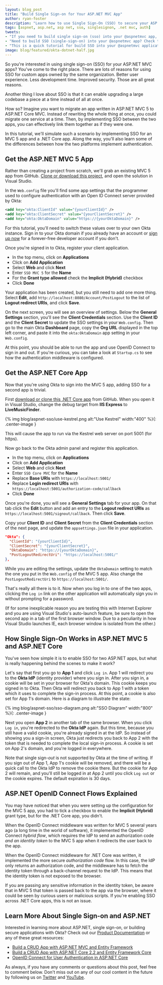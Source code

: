 ```yaml
---
layout: blog_post
title: "Build Single Sign-on for Your ASP.NET MVC App"
author: ryan-foster
description: "Learn how to use Single Sign-On (SSO) to secure your ASP.NET MVC Application."
tags: [aspnet, asp.net, asp net, sso, singlesignon, .net mvc, auth]
tweets:
- "If you need to build single sign-on (sso) into your @aspnetmvc app, check out this post!"
- "Need to build SSO (single-sign-on) into your @aspnetmvc app? Check this out!"
- "This is a quick tutorial for build SSO into your @aspnetmvc applications!"
image: blog/featured/okta-dotnet-half.jpg
---
```


So you're interested in using single sign-on (SSO) for your ASP.NET MVC apps? You've come to the right place. There are lots of reasons for using SSO for custom apps owned by the same organization. Better user experience. Less development time. Improved security. Those are all great reasons.

Another thing I love about SSO is that it can enable upgrading a large codebase a piece at a time instead of all at once.

How so? Imagine you want to migrate an app written in ASP.NET MVC 5 to ASP.NET Core MVC. Instead of rewriting the whole thing at once, you could migrate one service at a time. Then, by implementing SSO between the two apps, you can effectively link them together as if they were one.

In this tutorial, we'll simulate such a scenario by implementing SSO for an MVC 5 app and a .NET Core app. Along the way, you'll also learn some of the differences between how the two platforms implement authentication.

## Get the ASP.NET MVC 5 App

Rather than creating a project from scratch, we'll grab an existing MVC 5 app from GitHub. [Clone or download this project](https://github.com/oktadeveloper/aspnet-mvc-crud-example ), and open the solution in Visual Studio.

In the `Web.config` file you'll find some app settings that the programmer used to configure authentication with an Open ID Connect server provided by Okta:

```xml
<add key="okta:ClientId" value="{yourClientId}" />
<add key="okta:ClientSecret" value="{yourClientSecret}" />
<add key="okta:OktaDomain" value="https://{yourOktaDomain}" />
```

For this tutorial, you'll need to switch these values over to your own Okta instance. Sign in to your Okta domain if you already have an account or [sign up now](/signup/) for a forever-free developer account if you don't.

Once you're signed in to Okta, register your client application.

* In the top menu, click on **Applications**
* Click on **Add Application**
* Select **Web** and click **Next**
* Enter `SSO MVC 5` for the **Name** 
* For the **Grant type allowed** check the **Implicit (Hybrid)** checkbox
* Click **Done**

Your application has been created, but you still need to add one more thing. Select **Edit**, add `http://localhost:8080/Account/PostLogout` to the list of **Logout redirect URIs**, and click **Save**.

On the next screen, you will see an overview of settings. Below the **General Settings** section, you'll see the **Client Credentials** section. Use the **Client ID** and the **Client Secret** to update the SSO settings in your `Web.config`. Then go to the main Okta **Dashboard** page, copy the **Org URL** displayed in the top left corner, and paste it into the `okta:OktaDomain` app setting in your `Web.config`.

At this point, you should be able to run the app and use OpenID Connect to sign in and out. If you're curious, you can take a look at `Startup.cs` to see how the authentication middleware is configured.

## Get the ASP.NET Core App

Now that you're using Okta to sign into the MVC 5 app, adding SSO for a second app is trivial.

First [download or clone this .NET Core app](https://github.com/oktadeveloper/okta-aspnetcore22-crud-example) from GitHub. When you open it in Visual Studio, change the debug target from **IIS Express** to **LiveMusicFinder**.

{% img blog/aspnet-sso/use-kestrel.png alt:"Use Kestrel" width:"400" %}{: .center-image }

This will cause the app to run via the Kestrel web server on port 5001 (for https).

Now go back to the Okta admin panel and register this application.

* In the top menu, click on **Applications**
* Click on **Add Application**
* Select **Web** and click **Next**
* Enter `SSO Core MVC` for the **Name**
* Replace **Base URIs** with `https://localhost:5001/`
* Replace **Login redirect URIs** with `https://localhost:5001/authorization-code/callback`
* Click **Done**

Once you're done, you will see a **General Settings** tab for your app. On that tab click the **Edit** button and add an entry to the **Logout redirect URIs** as `https://localhost:5001/signout/callback`. Then click **Save**.

Copy your **Client ID** and **Client Secret** from the **Client Credentials** section of the next page, and update the `appsettings.json` file in your application.

```json
"Okta": {
  "ClientId": "{yourClientId}",
  "ClientSecret": "{yourClientSecret}",
  "OktaDomain": "https://{yourOktaDomain}",
  "PostLogoutRedirectUri": "https://localhost:5001/"
},
```

While you are editing the settings, update the `OktaDomain` setting to match the one you put in the `Web.config` of the MVC 5 app. Also change the `PostLogoutRedirectUri` to `https://localhost:5001/`.

That's really all there is to it. Now when you log in to one of the two apps, clicking the `Log in` link on the other application will automatically sign you in without prompting for a password.

(If for some inexplicable reason you are testing this with Internet Explorer and you are using Visual Studio's auto-launch feature, be sure to open the second app in a tab of the first browser window. Due to a peculiarity in how Visual Studio launches IE, each browser window is isolated from the other.)

## How Single Sign-On Works in ASP.NET MVC 5 and ASP.NET Core

You've seen how simple it is to enable SSO for two ASP.NET apps, but what is really happening behind the scenes to make it work? 

Let's say that first you go to **App 1** and click `Log in`. App 1 will redirect you to the **Okta IdP** (identity provider) where you sign in. After you sign in, a cookie will be set in your browser for Okta's domain. This cookie keeps you signed in to Okta. Then Okta will redirect you back to App 1 with a token which it uses to complete the sign-in process. At this point, a cookie is also set for App 1's domain. Here is a diagram to illustrate the state:

{% img blog/aspnet-sso/sso-diagram.png alt:"SSO Diagram" width:"800" %}{: .center-image }

Next you open **App 2** in another tab of the same browser. When you click `Log in`, you're redirected to the **Okta IdP** again. But this time, because you still have a valid cookie, you're already signed in at the IdP. So instead of showing you a sign-in screen, Okta just redirects you back to App 2 with the token that is needed to complete the local sign-in process. A cookie is set on App 2's domain, and you're logged in everywhere.

Note that single sign-_out_ is not supported by Okta at the time of writing. If you sign out of App 1, App 1's cookie will be removed, and there will be a quick call to the Okta IdP to remove the cookie there. But the cookie for App 2 will remain, and you'll still be logged in at App 2 until you click `Log out` or the cookie expires. The default expiration is 30 days.

## ASP.NET OpenID Connect Flows Explained

You may have noticed that when you were setting up the configuration for the MVC 5 app, you had to tick a checkbox to enable the **Implicit (Hybrid)** grant type, but for the .NET Core app, you didn't.

When the OpenID Connect middleware was written for MVC 5 several years ago (a long time in the world of software), it implemented the OpenID Connect _hybrid flow_, which requires the IdP to send an authorization code _and an identity token_ to the MVC 5 app when it redirects the user back to the app.

When the OpenID Connect middleware for .NET Core was written, it implemented the more secure _authorization code_ flow. In this case, the IdP only returns an authorization code, and the middleware has to fetch the identity token through a back-channel request to the IdP. This means that the identity token is not exposed to the browser.

If you are passing any sensitive information in the identity token, be aware that in MVC 5 that token is passed back to the app via the browser, where it could be seen by curious users or malicious scripts. If you're enabling SSO across .NET Core apps, this is not an issue.

## Learn More About Single Sign-on and ASP.NET

Interested in learning more about ASP.NET, single sign-on, or building secure applications with Okta? Check out our [Product Documentation](/use_cases/api_access_management/) or any of these great resources:

* [Build a CRUD App with ASP.NET MVC and Entity Framework](/blog/2019/03/11/build-a-crud-app-with-aspnet-mvc-and-entity-framework)
* [Build a CRUD App with ASP.NET Core 2.2 and Entity Framework Core](/blog/2019/04/03/build-a-crud-app-with-aspnet-22-and-entity-framework)
* [OpenID Connect for User Authentication in ASP.NET Core](/blog/2017/06/29/oidc-user-auth-aspnet-core)

As always, if you have any comments or questions about this post, feel free to comment below. Don't miss out on any of our cool content in the future by following us on [Twitter](https://twitter.com/oktadev) and [YouTube](https://www.youtube.com/c/oktadev).
